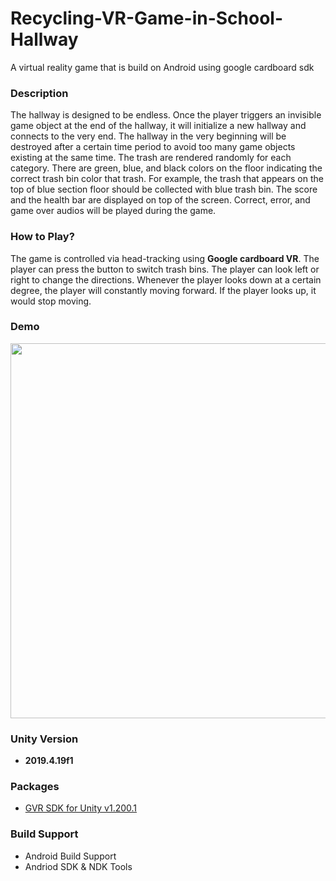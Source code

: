 # Recycling-VR-Game-in-School-Hallway
A virtual reality game that is build on Android using google cardboard sdk

### Description
The hallway is designed to be endless. Once the player triggers an invisible game object at the end of the hallway, 
it will initialize a new hallway and connects to the very end. The hallway in the very beginning will be destroyed after a certain time 
period to avoid too many game objects existing at the same time. The trash are rendered randomly for each category. 
There are green, blue, and black colors on the floor indicating the correct trash bin color that trash. For example, 
the trash that appears on the top of blue section floor should be collected with blue trash bin. The score and the health bar are displayed
on top of the screen. Correct, error, and game over audios will be played during the game.

### How to Play?
The game is controlled via head-tracking using **Google cardboard VR**. The player can press the button to switch trash bins. 
The player can look left or right to change the directions. Whenever the player looks down at a certain degree, 
the player will constantly moving forward. If the player looks up, it would stop moving.

### Demo
<img width=600px src="./demos/demo.gif">

### Unity Version
- **2019.4.19f1**

### Packages
- [GVR SDK for Unity v1.200.1](https://github.com/googlevr/gvr-unity-sdk/releases)

### Build Support 
- Android Build Support
- Andriod SDK & NDK Tools

